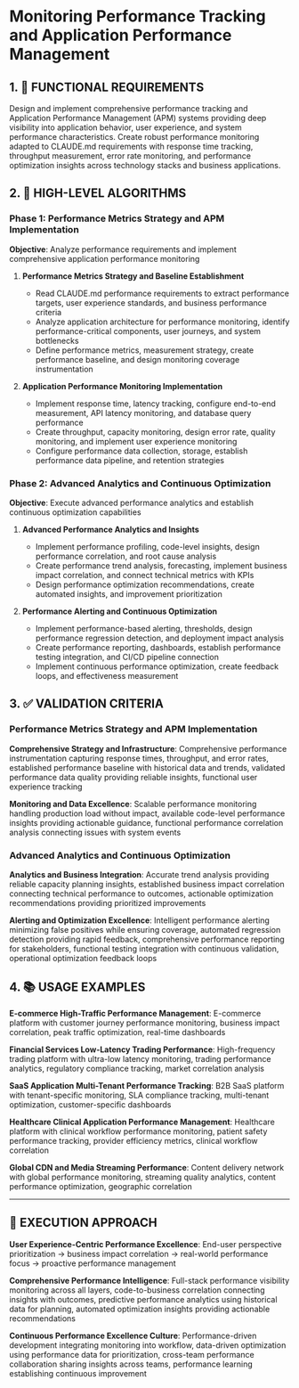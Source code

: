 # Monitoring Performance Tracking and Application Performance Management

## 1. 🎯 FUNCTIONAL REQUIREMENTS

Design and implement comprehensive performance tracking and Application Performance Management (APM) systems providing deep visibility into application behavior, user experience, and system performance characteristics. Create robust performance monitoring adapted to CLAUDE.md requirements with response time tracking, throughput measurement, error rate monitoring, and performance optimization insights across technology stacks and business applications.

## 2. 🔄 HIGH-LEVEL ALGORITHMS

### Phase 1: Performance Metrics Strategy and APM Implementation
**Objective**: Analyze performance requirements and implement comprehensive application performance monitoring

1. **Performance Metrics Strategy and Baseline Establishment**
   - Read CLAUDE.md performance requirements to extract performance targets, user experience standards, and business performance criteria
   - Analyze application architecture for performance monitoring, identify performance-critical components, user journeys, and system bottlenecks
   - Define performance metrics, measurement strategy, create performance baseline, and design monitoring coverage instrumentation

2. **Application Performance Monitoring Implementation**
   - Implement response time, latency tracking, configure end-to-end measurement, API latency monitoring, and database query performance
   - Create throughput, capacity monitoring, design error rate, quality monitoring, and implement user experience monitoring
   - Configure performance data collection, storage, establish performance data pipeline, and retention strategies

### Phase 2: Advanced Analytics and Continuous Optimization
**Objective**: Execute advanced performance analytics and establish continuous optimization capabilities

1. **Advanced Performance Analytics and Insights**
   - Implement performance profiling, code-level insights, design performance correlation, and root cause analysis
   - Create performance trend analysis, forecasting, implement business impact correlation, and connect technical metrics with KPIs
   - Design performance optimization recommendations, create automated insights, and improvement prioritization

2. **Performance Alerting and Continuous Optimization**
   - Implement performance-based alerting, thresholds, design performance regression detection, and deployment impact analysis
   - Create performance reporting, dashboards, establish performance testing integration, and CI/CD pipeline connection
   - Implement continuous performance optimization, create feedback loops, and effectiveness measurement

## 3. ✅ VALIDATION CRITERIA

### Performance Metrics Strategy and APM Implementation
**Comprehensive Strategy and Infrastructure**: Comprehensive performance instrumentation capturing response times, throughput, and error rates, established performance baseline with historical data and trends, validated performance data quality providing reliable insights, functional user experience tracking

**Monitoring and Data Excellence**: Scalable performance monitoring handling production load without impact, available code-level performance insights providing actionable guidance, functional performance correlation analysis connecting issues with system events

### Advanced Analytics and Continuous Optimization
**Analytics and Business Integration**: Accurate trend analysis providing reliable capacity planning insights, established business impact correlation connecting technical performance to outcomes, actionable optimization recommendations providing prioritized improvements

**Alerting and Optimization Excellence**: Intelligent performance alerting minimizing false positives while ensuring coverage, automated regression detection providing rapid feedback, comprehensive performance reporting for stakeholders, functional testing integration with continuous validation, operational optimization feedback loops

## 4. 📚 USAGE EXAMPLES

**E-commerce High-Traffic Performance Management**: E-commerce platform with customer journey performance monitoring, business impact correlation, peak traffic optimization, real-time dashboards

**Financial Services Low-Latency Trading Performance**: High-frequency trading platform with ultra-low latency monitoring, trading performance analytics, regulatory compliance tracking, market correlation analysis

**SaaS Application Multi-Tenant Performance Tracking**: B2B SaaS platform with tenant-specific monitoring, SLA compliance tracking, multi-tenant optimization, customer-specific dashboards

**Healthcare Clinical Application Performance Management**: Healthcare platform with clinical workflow performance monitoring, patient safety performance tracking, provider efficiency metrics, clinical workflow correlation

**Global CDN and Media Streaming Performance**: Content delivery network with global performance monitoring, streaming quality analytics, content performance optimization, geographic correlation

---

## 🎯 EXECUTION APPROACH

**User Experience-Centric Performance Excellence**: End-user perspective prioritization → business impact correlation → real-world performance focus → proactive performance management

**Comprehensive Performance Intelligence**: Full-stack performance visibility monitoring across all layers, code-to-business correlation connecting insights with outcomes, predictive performance analytics using historical data for planning, automated optimization insights providing actionable recommendations

**Continuous Performance Excellence Culture**: Performance-driven development integrating monitoring into workflow, data-driven optimization using performance data for prioritization, cross-team performance collaboration sharing insights across teams, performance learning establishing continuous improvement